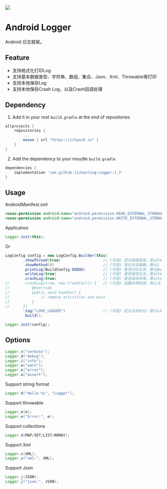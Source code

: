 [![](https://jitpack.io/v/liuhanling/Logger.svg)](https://jitpack.io/#liuhanling/Logger)

# Android Logger
Android 日志框架。

Feature
--------------
- 支持格式化打印Log
- 支持基本数据类型、字符串、数组、集合、Json、Xml、Throwable等打印
- 支持本地保存Log
- 支持本地保存Crash Log，以及Crash回调处理

Dependency
--------------

1. Add it in your root `build.gradle` at the end of repositories

```gradle
allprojects {
    repositories {
        ...
        maven { url "https://jitpack.io" }
    }
}
```

2. Add the dependency to your moudle `build.gradle`

```gradle
dependencies {
    implementation 'com.github.liuhanling:Logger:1.3'
}
```

Usage
--------------

AndroidManifest.xml

```xml
<uses-permission android:name="android.permission.READ_EXTERNAL_STORAGE" />
<uses-permission android:name="android.permission.WRITE_EXTERNAL_STORAGE" />
```

Application

```java
Logger.init(this);
```
 Or
 
```java
LogConfig config = new LogConfig.Builder(this)
        .showThread(true)                   // (可选) 显示线程信息，默认false
        .showMethod(0)                      // (可选) 显示方法条数，默认1
        .printLog(BuildConfig.DEBUG)        // (可选) 是否打印日志，默认BuildConfig.DEBUG
        .writeLog(true)                     // (可选) 是否保存日志，默认false
        .crashLog(true)                     // (可选) 是否保存异常，默认false
//      .crashLog(true, new CrashCall() {   // (可选) 设置异常回调，默认无
//          @Override
//          public void handle() {
//              // remove activities and exit
//          }
//      })
        .tag("LOVE_LOGGER")                 // (可选) 定义日志标记，默认LOVE_LOGGER
        .build();

Logger.init(config);
```

Options
--------------

```java
Logger.v("verbose");
Logger.d("debug");
Logger.i("info");
Logger.w("warn");
Logger.e("error");
Logger.a("assert");
```

Support string format
```java
Logger.d("Hello %s", "Logger");
```

Support throwable
```java
Logger.e(e);
Logger.e("Error:", e);
```

Support collections
```java
Logger.d(MAP/SET/LIST/ARRAY);
```

Support Xml
```java
Logger.x(XML);
Logger.x("xml:", XML);
```

Support Json
```java
Logger.j(JSON);
Logger.j("json:", JSON);
```

